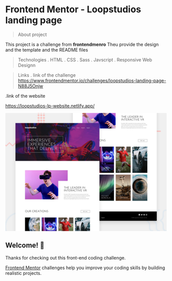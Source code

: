 # Frontend Mentor - Loopstudios landing page

> About project

This project is a challenge from **frontendmenro**
Theu provide the design and the template and the README files

> Technologies
> . HTML
> . CSS
> . Sass
> . Javscript
> . Responsive Web Designn

> Links
> . link of the challenge
> <https://www.frontendmentor.io/challenges/loopstudios-landing-page-N88J5Onjw>

.link of the website

<https://loopstudios-lp-website.netlify.app/>

![Design preview for the Loopstudios landing page coding challenge](./design/desktop-preview.jpg)

## Welcome! 👋

Thanks for checking out this front-end coding challenge.

[Frontend Mentor](https://www.frontendmentor.io) challenges help you improve your coding skills by building realistic projects.
